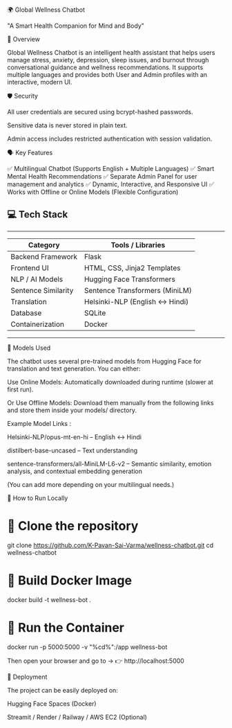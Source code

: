 🌍 Global Wellness Chatbot

"A Smart Health Companion for Mind and Body"
 

🧠 Overview

Global Wellness Chatbot is an intelligent health assistant that helps users manage stress, anxiety, depression, sleep issues, and burnout through conversational guidance and wellness recommendations.
It supports multiple languages and provides both User and Admin profiles with an interactive, modern UI.


🛡 Security

All user credentials are secured using bcrypt-hashed passwords.

Sensitive data is never stored in plain text.

Admin access includes restricted authentication with session validation.



🗣 Key Features

✅ Multilingual Chatbot (Supports English + Multiple Languages)
✅ Smart Mental Health Recommendations
✅ Separate Admin Panel for user management and analytics
✅ Dynamic, Interactive, and Responsive UI
✅ Works with Offline or Online Models (Flexible Configuration)



## 💻 Tech Stack  
--------------------------------------------------------
| Category            | Tools / Libraries              |
|---------------------|--------------------------------|
| Backend Framework   | Flask                          |
| Frontend UI         | HTML, CSS, Jinja2 Templates    |
| NLP / AI Models     | Hugging Face Transformers      |
| Sentence Similarity | Sentence Transformers (MiniLM) |
| Translation         | Helsinki-NLP (English ↔ Hindi) |
| Database            | SQLite                         |
| Containerization    | Docker                         |
--------------------------------------------------------

🧩 Models Used

The chatbot uses several pre-trained models from Hugging Face for translation and text generation.
You can either:

Use Online Models: Automatically downloaded during runtime (slower at first run).

Or Use Offline Models: Download them manually from the following links and store them inside your models/ directory.


Example Model Links :


Helsinki-NLP/opus-mt-en-hi – English ↔ Hindi

distilbert-base-uncased – Text understanding

sentence-transformers/all-MiniLM-L6-v2 – Semantic similarity, emotion analysis, and contextual embedding generation

(You can add more depending on your multilingual needs.)



🧱 How to Run Locally

# ⿡ Clone the repository
git clone https://github.com/K-Pavan-Sai-Varma/wellness-chatbot.git
cd wellness-chatbot

# ⿢ Build Docker Image
docker build -t wellness-bot .

# ⿣ Run the Container
docker run -p 5000:5000 -v "%cd%":/app wellness-bot

Then open your browser and go to →
👉 http://localhost:5000




🚀 Deployment

The project can be easily deployed on:

Hugging Face Spaces (Docker)

Streamit / Render / Railway / AWS EC2 (Optional)

